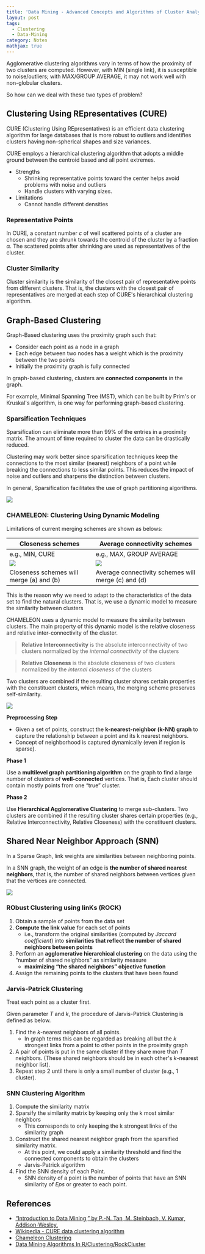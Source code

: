 ```yaml
---
title: 'Data Mining - Advanced Concepts and Algorithms of Cluster Analysis'
layout: post
tags:
  - Clustering
  - Data-Mining
category: Notes
mathjax: true
---
```


Agglomerative clustering algorithms vary in terms of how the proximity of two clusters are computed. However, with MIN (single link), it is susceptible to noise/outliers; with MAX/GROUP AVERAGE, it may not work well with non-globular clusters.

So how can we deal with these two types of problem?

<!--more-->

## Clustering Using REpresentatives (CURE)

CURE (Clustering Using REpresentatives) is an efficient data clustering algorithm for large databases that is more robust to outliers and identifies clusters having non-spherical shapes and size variances.

CURE employs a hierarchical clustering algorithm that adopts a middle ground between the centroid based and all point extremes.


- Strengths
    - Shrinking representative points toward the center helps avoid problems with noise and outliers
    - Handle clusters with varying sizes.
- Limitations
    - Cannot handle different densities

### Representative Points

In CURE, a constant number $c$ of well scattered points of a cluster are chosen and they are shrunk towards the centroid of the cluster by a fraction $α$.   The scattered points after shrinking are used as representatives of the cluster.

### Cluster Similarity

Cluster similarity is the similarity of the closest pair of representative points from different clusters.   That is, the clusters with the closest pair of representatives are merged at each step of CURE's hierarchical clustering algorithm.

## Graph-Based Clustering

Graph-Based clustering uses the proximity graph such that:

- Consider each point as a node in a graph
- Each edge between two nodes has a weight which is the proximity between the two points
- Initially the proximity graph is fully connected 

In graph-based clustering, clusters are **connected components** in the graph.

For example, Minimal Spanning Tree (MST), which can be built by Prim's or Kruskal's algorithm, is one way for performing graph-based clustering.

### Sparsification Techniques

Sparsification can eliminate more than 99% of the entries in a proximity matrix.   The amount of time required to cluster the data can be drastically reduced.

Clustering may work better since sparsification techniques keep the connections to the most similar (nearest) neighbors of a point while breaking the connections to less similar points. This reduces the impact of noise and outliers and sharpens the distinction between clusters.

In general, Sparsification facilitates the use of graph partitioning algorithms.

![](https://i.imgur.com/vQaPOwj.png)

### CHAMELEON: Clustering Using Dynamic Modeling

Limitations of current merging schemes are shown as belows:

| Closeness schemes | Average connectivity schemes |
| - | - |
| e.g., MIN, CURE | e.g., MAX, GROUP AVERAGE |
| ![](https://i.imgur.com/5GhLJuP.png) | ![](https://i.imgur.com/JrK6f7p.png) |
| Closeness schemes will merge (a) and (b) | Average connectivity schemes will merge (c) and (d)|

This is the reason why we need to adapt to the characteristics of the data set to find the natural clusters. That is, we use a dynamic model to measure the similarity between clusters

CHAMELEON uses a dynamic model to measure the similarity between clusters.   The main property of this dynamic model is the relative closeness and relative inter-connectivity of the cluster.

> **Relative Interconnectivity** is the absolute interconnectivity of two clusters normalized by the *internal connectivity* of the clusters

> **Relative Closeness** is the absolute closeness of two clusters normalized by the *internal closeness* of the clusters

Two clusters are combined if the resulting cluster shares certain properties with the constituent clusters, which means, the merging scheme preserves self-similarity.


![](https://i.imgur.com/JcFYiUg.jpg)


**Preprocessing Step**

- Given a set of points, construct the **k-nearest-neighbor (k-NN) graph** to capture the relationship between a point and its k nearest neighbors.
- Concept of neighborhood is captured dynamically (even if region is sparse).

**Phase 1**

Use a **multilevel graph partitioning algorithm** on the graph to find a large number of clusters of **well-connected** vertices.   That is, Each cluster should contain mostly points from one “true” cluster.

**Phase 2**

Use **Hierarchical Agglomerative Clustering** to merge sub-clusters.   Two clusters are combined if the resulting cluster shares certain properties (e.g., Relative Interconnectivity, Relative Closeness) with the constituent clusters.


## Shared Near Neighbor Approach (SNN)

In a Sparse Graph, link weights are similarities between neighboring points.

In a SNN graph, the weight of an edge is **the number of shared nearest neighbors**, that is, the number of shared neighbors between vertices given that the vertices are connected.

![](https://i.imgur.com/Vsmurrf.png)


### RObust Clustering using linKs (ROCK)

1. Obtain a sample of points from the data set
2. **Compute the link value** for each set of points
    - i.e., transform the original similarities (computed by *Jaccard coefficient*) into **similarities that reflect the number of shared neighbors between points**
3. Perform an **agglomerative hierarchical clustering** on the data using the “number of shared neighbors” as similarity measure
    - **maximizing “the shared neighbors” objective function**
4. Assign the remaining points to the clusters that have been found

### Jarvis-Patrick Clustering

Treat each point as a cluster first.

Given parameter $T$ and $k$, the procedure of Jarvis-Patrick Clustering is defined as below.

1. Find the $k$-nearest neighbors of all points.
    - In graph terms this can be regarded as breaking all but the $k$ strongest links from a point to other points in the proximity graph
2. A pair of points is put in the same cluster if they share more than $T$ neighbors. (These shared neighbors should be in each other's $k$-nearest neighbor list).
3. Repeat step 2 until there is only a small number of cluster (e.g., 1 cluster).

### SNN Clustering Algorithm

1. Compute the similarity matrix
2. Sparsify the similarity matrix by keeping only the k most similar neighbors
    - This corresponds to only keeping the k strongest links of the similarity graph
3. Construct the shared nearest neighbor graph from the sparsified similarity matrix.
    - At this point, we could apply a similarity threshold and find the connected components to obtain the clusters
    - Jarvis-Patrick algorithm
4. Find the SNN density of each Point.
    - SNN density of a point is the number of points that have an SNN similarity of $Eps$ or greater to each point.

## References
- [“Introduction to Data Mining,” by P.-N. Tan, M. Steinbach, V. Kumar, Addison-Wesley.](http://www-users.cs.umn.edu/~kumar/dmbook/index.php)
- [Wikipedia - CURE data clustering algorithm](https://en.wikipedia.org/wiki/CURE_data_clustering_algorithm)
- [Chameleon Clustering](http://mlwiki.org/index.php/Chameleon_Clustering)
- [Data Mining Algorithms In R/Clustering/RockCluster](https://en.wikibooks.org/wiki/Data_Mining_Algorithms_In_R/Clustering/RockCluster)
